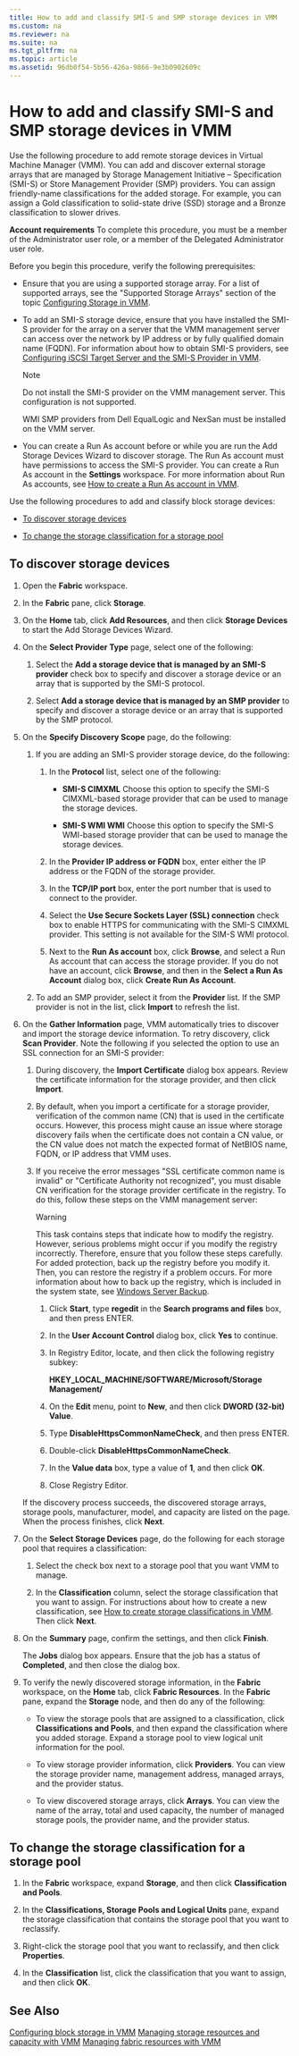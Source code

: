 ```yaml
---
title: How to add and classify SMI-S and SMP storage devices in VMM
ms.custom: na
ms.reviewer: na
ms.suite: na
ms.tgt_pltfrm: na
ms.topic: article
ms.assetid: 96db0f54-5b56-426a-9866-9e3b0902609c
---
```

# How to add and classify SMI-S and SMP storage devices in VMM
Use the following procedure to add remote storage devices in Virtual Machine Manager \(VMM\). You can add and discover external storage arrays that are managed by Storage Management Initiative – Specification \(SMI\-S\) or Store Management Provider \(SMP\) providers. You can assign friendly\-name classifications for the added storage. For example, you can assign a Gold classification to solid\-state drive \(SSD\) storage and a Bronze classification to slower drives.

**Account requirements** To complete this procedure, you must be a member of the Administrator user role, or a member of the Delegated Administrator user role.

Before you begin this procedure, verify the following prerequisites:

-   Ensure that you are using a supported storage array. For a list of supported arrays, see the "Supported Storage Arrays" section of the topic [Configuring Storage in VMM](assetId:///55836f52-ebe1-4b5a-a37b-b29d4bb2c355).

-   To add an SMI\-S storage device, ensure that you have installed the SMI\-S provider for the array on a server that the VMM management server can access over the network by IP address or by fully qualified domain name \(FQDN\). For information about how to obtain SMI\-S providers, see [Configuring iSCSI Target Server and the SMI-S Provider in VMM](Configuring-iSCSI-Target-Server-and-the-SMI-S-Provider-in-VMM.md).

    > [!NOTE]
    > Do not install the SMI\-S provider on the VMM management server. This configuration is not supported.
    > 
    > WMI SMP providers from Dell EqualLogic and NexSan must be installed on the VMM server.

-   You can create a Run As account before or while you are run the Add Storage Devices Wizard to discover storage. The Run As account must have permissions to access the SMI\-S provider. You can create a Run As account in the **Settings** workspace. For more information about Run As accounts, see [How to create a Run As account in VMM](How-to-create-a-Run-As-account-in-VMM.md).

Use the following procedures to add and classify block storage devices:

-   [To discover storage devices](#BKMK_Discover)

-   [To change the storage classification for a storage pool](#BKMK_changeclass)

## <a name="BKMK_Discover"></a>To discover storage devices

1.  Open the **Fabric** workspace.

2.  In the **Fabric** pane, click **Storage**.

3.  On the **Home** tab, click **Add Resources**, and then click **Storage Devices** to start the Add Storage Devices Wizard.

4.  On the **Select Provider Type**  page, select one of the following:

    1.  Select the **Add a storage device that is managed by an SMI\-S provider** check box to specify and discover a storage device or an array that is supported by the SMI\-S protocol.

    2.  Select **Add a storage device that is managed by an SMP provider** to specify and discover a storage device or an array that is supported by the SMP protocol.

5.  On the **Specify Discovery Scope** page, do the following:

    1.  If you are adding an SMI\-S provider storage device, do the following:

        1.  In the **Protocol** list, select one of the following:

            -   **SMI\-S CIMXML** Choose this option to specify the SMI\-S CIMXML\-based storage provider that can be used to manage the storage devices.

            -   **SMI\-S WMI WMI** Choose this option to specify the SMI\-S WMI\-based storage provider that can be used to manage the storage devices.

        2.  In the **Provider IP address or FQDN** box, enter either the IP address or the FQDN of the storage provider.

        3.  In the **TCP\/IP port** box, enter the port number that is used to connect to the provider.

        4.  Select the **Use Secure Sockets Layer \(SSL\) connection** check box to enable HTTPS for communicating with the SMI\-S CIMXML provider. This setting is not available for the SIM\-S WMI protocol.

        5.  Next to the **Run As account** box, click **Browse**, and select a Run As account that can access the storage provider. If you do not have an account, click **Browse**, and then in the **Select a Run As Account** dialog box, click **Create Run As Account**.

    2.  To add an SMP provider, select it from the **Provider** list. If the SMP provider is not in the list, click **Import** to refresh the list.

6.  On the **Gather Information** page, VMM automatically tries to discover and import the storage device information. To retry discovery, click **Scan Provider**. Note the following if you selected the option to use an SSL connection for an SMI\-S provider:

    1.  During discovery, the **Import Certificate** dialog box appears. Review the certificate information for the storage provider, and then click **Import**.

    2.  By default, when you import a certificate for a storage provider, verification of the common name \(CN\) that is used in the certificate occurs. However, this process might cause an issue where storage discovery fails when the certificate does not contain a CN value, or the CN value does not match the expected format of NetBIOS name, FQDN, or IP address that VMM uses.

    3.  If you receive the error messages "SSL certificate common name is invalid" or "Certificate Authority not recognized", you must disable CN verification for the storage provider certificate in the registry. To do this, follow these steps on the VMM management server:

        > [!WARNING]
        > This task contains steps that indicate how to modify the registry. However, serious problems might occur if you modify the registry incorrectly. Therefore, ensure that you follow these steps carefully. For added protection, back up the registry before you modify it. Then, you can restore the registry if a problem occurs. For more information about how to back up the registry, which is included in the system state, see [Windows Server Backup](http://technet.microsoft.com/library/cc770757.aspx).

        1.  Click **Start**, type **regedit** in the **Search programs and files** box, and then press ENTER.

        2.  In the **User Account Control** dialog box, click **Yes** to continue.

        3.  In Registry Editor, locate, and then click the following registry subkey:

            **HKEY\_LOCAL\_MACHINE\/SOFTWARE\/Microsoft\/Storage Management\/**

        4.  On the **Edit** menu, point to **New**, and then click **DWORD \(32\-bit\) Value**.

        5.  Type **DisableHttpsCommonNameCheck**, and then press ENTER.

        6.  Double\-click **DisableHttpsCommonNameCheck**.

        7.  In the **Value data** box, type a value of **1**, and then click **OK**.

        8.  Close Registry Editor.

    If the discovery process succeeds, the discovered storage arrays, storage pools, manufacturer, model, and capacity are listed on the page. When the process finishes, click **Next**.

7.  On the **Select Storage Devices** page, do the following for each storage pool that requires a classification:

    1.  Select the check box next to a storage pool that you want VMM to manage.

    2.  In the **Classification** column, select the storage classification that you want to assign. For instructions about how to create a new classification, see [How to create storage classifications in VMM](How-to-create-storage-classifications-in-VMM.md). Then click **Next**.

8.  On the **Summary** page, confirm the settings, and then click **Finish**.

    The **Jobs** dialog box appears. Ensure that the job has a status of **Completed**, and then close the dialog box.

9. To verify the newly discovered storage information, in the **Fabric** workspace, on the **Home** tab, click **Fabric Resources**. In the **Fabric** pane, expand the **Storage** node, and then do any of the following:

    -   To view the storage pools that are assigned to a classification, click **Classifications and Pools**, and then expand the classification where you added storage. Expand a storage pool to view logical unit information for the pool.

    -   To view storage provider information, click **Providers**. You can view the storage provider name, management address, managed arrays, and the provider status.

    -   To view discovered storage arrays, click **Arrays**. You can view the name of the array, total and used capacity, the number of managed storage pools, the provider name, and the provider status.

## <a name="BKMK_changeclass"></a>To change the storage classification for a storage pool

1.  In the **Fabric** workspace, expand **Storage**, and then click **Classification and Pools**.

2.  In the **Classifications, Storage Pools and Logical Units** pane, expand the storage classification that contains the storage pool that you want to reclassify.

3.  Right\-click the storage pool that you want to reclassify, and then click **Properties**.

4.  In the **Classification** list, click the classification that you want to assign, and then click **OK**.

## See Also
[Configuring block storage in VMM](Configuring-block-storage-in-VMM.md)
[Managing storage resources and capacity with VMM](Managing-storage-resources-and-capacity-with-VMM.md)
[Managing fabric resources with VMM](Managing-fabric-resources-with-VMM.md)


